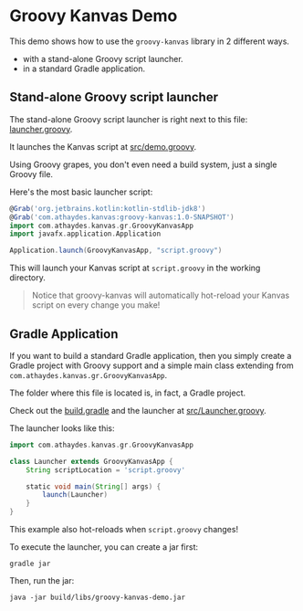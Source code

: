 # Groovy Kanvas Demo

This demo shows how to use the `groovy-kanvas` library in 2 different ways.

* with a stand-alone Groovy script launcher.
* in a standard Gradle application.

## Stand-alone Groovy script launcher

The stand-alone Groovy script launcher is right next to this file: [launcher.groovy](launcher.groovy).

It launches the Kanvas script at [src/demo.groovy](src/demo.groovy).

Using Groovy grapes, you don't even need a build system, just a single Groovy file.

Here's the most basic launcher script:

```groovy
@Grab('org.jetbrains.kotlin:kotlin-stdlib-jdk8')
@Grab('com.athaydes.kanvas:groovy-kanvas:1.0-SNAPSHOT')
import com.athaydes.kanvas.gr.GroovyKanvasApp
import javafx.application.Application

Application.launch(GroovyKanvasApp, "script.groovy")
```

This will launch your Kanvas script at `script.groovy` in the working directory.

> Notice that groovy-kanvas will automatically hot-reload your Kanvas script on every change you make!

## Gradle Application

If you want to build a standard Gradle application, then you simply create a Gradle project with Groovy support
and a simple main class extending from `com.athaydes.kanvas.gr.GroovyKanvasApp`.

The folder where this file is located is, in fact, a Gradle project.

Check out the [build.gradle](build.gradle) and the launcher at [src/Launcher.groovy](src/Launcher.groovy).

The launcher looks like this:

```groovy
import com.athaydes.kanvas.gr.GroovyKanvasApp

class Launcher extends GroovyKanvasApp {
    String scriptLocation = 'script.groovy'

    static void main(String[] args) {
        launch(Launcher)
    }
}
```

This example also hot-reloads when `script.groovy` changes!

To execute the launcher, you can create a jar first:

```
gradle jar
```

Then, run the jar:

```
java -jar build/libs/groovy-kanvas-demo.jar
```
